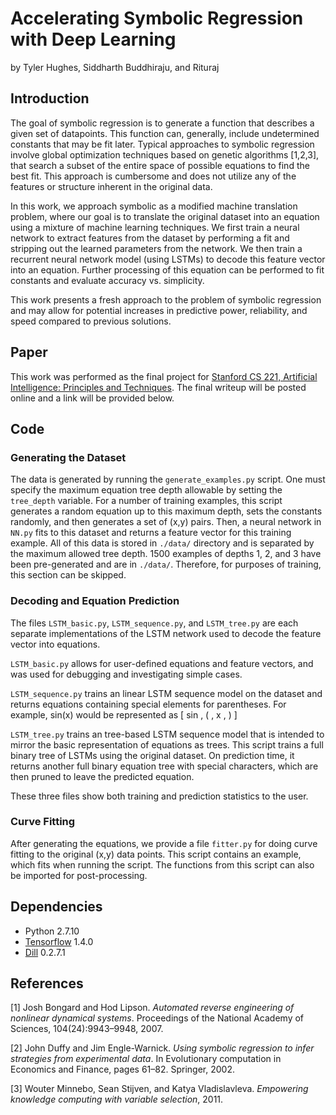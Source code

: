 
# Accelerating Symbolic Regression with Deep Learning

by Tyler Hughes, Siddharth Buddhiraju, and Rituraj

## Introduction

The goal of symbolic regression is to generate a function that describes a given set of datapoints.  This function can, generally, include undetermined constants that may be fit later.  Typical approaches to symbolic regression involve global optimization techniques based on genetic algorithms [1,2,3], that search a subset of the entire space of possible equations to find the best fit.  This approach is cumbersome and does not utilize any of the features or structure inherent in the original data.  

In this work, we approach symbolic as a modified machine translation problem, where our goal is to translate the original dataset into an equation using a mixture of machine learning techniques.  We first train a neural network to extract features from the dataset by performing a fit and stripping out the learned parameters from the network.  We then train a recurrent neural network model (using LSTMs) to decode this feature vector into an equation.  Further processing of this equation can be performed to fit constants and evaluate accuracy vs. simplicity.

This work presents a fresh approach to the problem of symbolic regression and may allow for potential increases in predictive power, reliability, and speed compared to previous solutions.

## Paper
This work was performed as the final project for [Stanford CS 221, Artificial Intelligence: Principles and Techniques](http://web.stanford.edu/class/cs221/).  The final writeup will be posted online and a link will be provided below.

## Code

### Generating the Dataset

The data is generated by running the ``` generate_examples.py ``` script.  One must specify the maximum equation tree depth allowable by setting the ```tree_depth``` variable.  For a number of training examples, this script generates a random equation up to this maximum depth, sets the constants randomly, and then generates a set of (x,y) pairs.  Then, a neural network in ```NN.py``` fits to this dataset and returns a feature vector for this training example.  All of this data is  stored in  ```./data/``` directory and is separated by the maximum allowed tree depth.  1500 examples of depths 1, 2, and 3 have been pre-generated and are in ```./data/```.  Therefore, for purposes of training, this section can be skipped.

### Decoding and Equation Prediction

The files ```LSTM_basic.py```, ```LSTM_sequence.py```, and ```LSTM_tree.py``` are each separate implementations of the LSTM network used to decode the feature vector into equations.   

```LSTM_basic.py``` allows for user-defined equations and feature vectors, and was used for debugging and investigating simple cases.  

```LSTM_sequence.py``` trains an linear LSTM sequence model on the dataset and returns equations containing special elements for parentheses.  For example, sin(x) would be represented as [ sin , ( , x , ) ]

```LSTM_tree.py``` trains an tree-based LSTM sequence model that is intended to mirror the basic representation of equations as trees.  This script trains a full binary tree of LSTMs using the original dataset.  On prediction time, it returns another full binary equation tree with special characters, which are then pruned to leave the predicted equation.

These three files show both training and prediction statistics to the user.

### Curve Fitting

After generating the equations, we provide a file ```fitter.py``` for doing curve fitting to the original (x,y) data points.  This script contains an example, which fits when running the script.  The functions from this script can also be imported for post-processing.

## Dependencies

- Python 2.7.10
- [Tensorflow](https://www.tensorflow.org/) 1.4.0
- [Dill](https://pypi.python.org/pypi/dill) 0.2.7.1

## References

[1] Josh Bongard and Hod Lipson. *Automated reverse engineering of nonlinear dynamical systems*. Proceedings
of the National Academy of Sciences, 104(24):9943–9948, 2007.

[2] John Duffy and Jim Engle-Warnick. *Using symbolic regression to infer strategies from experimental data*.
In Evolutionary computation in Economics and Finance, pages 61–82. Springer, 2002.

[3] Wouter Minnebo, Sean Stijven, and Katya Vladislavleva. *Empowering knowledge computing with variable
selection*, 2011.

